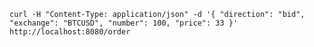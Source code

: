


`curl -H "Content-Type: application/json" -d '{
    "direction": "bid",
    "exchange": "BTCUSD",
    "number": 100,
    "price": 33
}' http://localhost:8080/order`